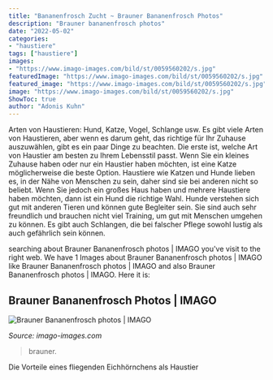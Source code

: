 ```yaml
---
title: "Bananenfrosch Zucht ~ Brauner Bananenfrosch Photos"
description: "Brauner bananenfrosch photos"
date: "2022-05-02"
categories:
- "haustiere"
tags: ["haustiere"]
images:
- "https://www.imago-images.com/bild/st/0059560202/s.jpg"
featuredImage: "https://www.imago-images.com/bild/st/0059560202/s.jpg"
featured_image: "https://www.imago-images.com/bild/st/0059560202/s.jpg"
image: "https://www.imago-images.com/bild/st/0059560202/s.jpg"
ShowToc: true
author: "Adonis Kuhn"
---
```



Arten von Haustieren: Hund, Katze, Vogel, Schlange usw.
Es gibt viele Arten von Haustieren, aber wenn es darum geht, das richtige für Ihr Zuhause auszuwählen, gibt es ein paar Dinge zu beachten. Die erste ist, welche Art von Haustier am besten zu Ihrem Lebensstil passt. Wenn Sie ein kleines Zuhause haben oder nur ein Haustier haben möchten, ist eine Katze möglicherweise die beste Option. Haustiere wie Katzen und Hunde lieben es, in der Nähe von Menschen zu sein, daher sind sie bei anderen nicht so beliebt. Wenn Sie jedoch ein großes Haus haben und mehrere Haustiere haben möchten, dann ist ein Hund die richtige Wahl. Hunde verstehen sich gut mit anderen Tieren und können gute Begleiter sein. Sie sind auch sehr freundlich und brauchen nicht viel Training, um gut mit Menschen umgehen zu können. Es gibt auch Schlangen, die bei falscher Pflege sowohl lustig als auch gefährlich sein können.

	

		
searching about Brauner Bananenfrosch photos | IMAGO you've visit to the right web. We have 1 Images about Brauner Bananenfrosch photos | IMAGO like Brauner Bananenfrosch photos | IMAGO and also Brauner Bananenfrosch photos | IMAGO. Here it is:
		
    
## Brauner Bananenfrosch Photos | IMAGO

<img loading=lazy src="https://www.imago-images.com/bild/st/0059560202/s.jpg" onerror="this.onerror=null;this.src='https://tse2.mm.bing.net/th?id=OIP.NXdqDQbppPfD460xCSaoKQHaE9&amp;pid=15.1';" alt="Brauner Bananenfrosch photos | IMAGO">

_Source: imago-images.com_

>brauner. 

	

Die Vorteile eines fliegenden Eichhörnchens als Haustier

